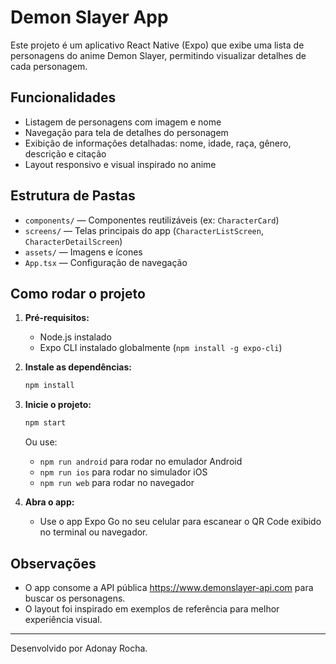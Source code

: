 # Demon Slayer App

Este projeto é um aplicativo React Native (Expo) que exibe uma lista de personagens do anime Demon Slayer, permitindo visualizar detalhes de cada personagem.

## Funcionalidades
- Listagem de personagens com imagem e nome
- Navegação para tela de detalhes do personagem
- Exibição de informações detalhadas: nome, idade, raça, gênero, descrição e citação
- Layout responsivo e visual inspirado no anime

## Estrutura de Pastas
- `components/` — Componentes reutilizáveis (ex: `CharacterCard`)
- `screens/` — Telas principais do app (`CharacterListScreen`, `CharacterDetailScreen`)
- `assets/` — Imagens e ícones
- `App.tsx` — Configuração de navegação

## Como rodar o projeto

1. **Pré-requisitos:**
   - Node.js instalado
   - Expo CLI instalado globalmente (`npm install -g expo-cli`)

2. **Instale as dependências:**
   ```bash
   npm install
   ```

3. **Inicie o projeto:**
   ```bash
   npm start
   ```
   Ou use:
   - `npm run android` para rodar no emulador Android
   - `npm run ios` para rodar no simulador iOS
   - `npm run web` para rodar no navegador

4. **Abra o app:**
   - Use o app Expo Go no seu celular para escanear o QR Code exibido no terminal ou navegador.

## Observações
- O app consome a API pública https://www.demonslayer-api.com para buscar os personagens.
- O layout foi inspirado em exemplos de referência para melhor experiência visual.

---

Desenvolvido por Adonay Rocha.
